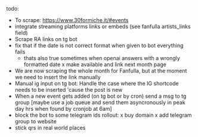 todo:
- To scrape: https://www.30formiche.it/#events
- integrate streaming platforms links or embeds (see fanfulla artists_links field)
- Scrape RA links on tg bot
- fix that if the date is not correct format when given to bot everything fails
    - thats also true sometimes when openai answers with a wrongly formatted date
x make available and link next month page 
- We are now scraping the whole month for Fanfulla, but at the moment we need to insert the link manually
- Manual ig input on tg bot: Handle the case where the IG shortcode needs to be inserted 'cause the post is new
- When a new event gets added (on tg bot or by cron) send a msg to tg group [maybe use a job queue and send them asyncronously in peak day hrs when found by cronjob at 6am] 
- block the bot to some telegram ids
rollout:
x buy domain
x add telegram group to website
- stick qrs in real world places